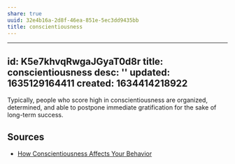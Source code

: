 ```yaml
---
share: true
uuid: 32e4b16a-2d8f-46ea-851e-5ec3dd9435bb
title: conscientiousness
---
```

---
id: K5e7khvqRwgaJGyaT0d8r
title: conscientiousness
desc: ''
updated: 1635129164411
created: 1634414218922
---

Typically, people who score high in conscientiousness are organized, determined, and able to postpone immediate gratification for the sake of long-term success.

## Sources

* [How Conscientiousness Affects Your Behavior](https://www.verywellmind.com/how-conscientiousness-affects-your-behavior-4843763)
